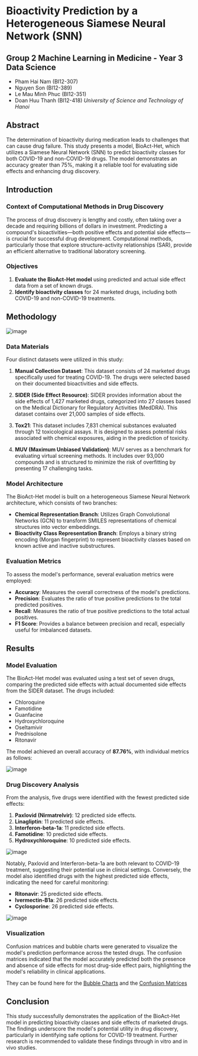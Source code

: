 # Bioactivity Prediction by a Heterogeneous Siamese Neural Network (SNN) 

## Group 2 Machine Learning in Medicine - Year 3 Data Science
- Pham Hai Nam (BI12-307)
- Nguyen Son (BI12-389)
- Le Mau Minh Phuc (BI12-351)
- Doan Huu Thanh (BI12-418) 
*University of Science and Technology of Hanoi*

## Abstract
The determination of bioactivity during medication leads to challenges that can cause drug failure. This study presents a model, BioAct-Het, which utilizes a Siamese Neural Network (SNN) to predict bioactivity classes for both COVID-19 and non-COVID-19 drugs. The model demonstrates an accuracy greater than 75%, making it a reliable tool for evaluating side effects and enhancing drug discovery.

## Introduction
### Context of Computational Methods in Drug Discovery
The process of drug discovery is lengthy and costly, often taking over a decade and requiring billions of dollars in investment. Predicting a compound's bioactivities—both positive effects and potential side effects—is crucial for successful drug development. Computational methods, particularly those that explore structure-activity relationships (SAR), provide an efficient alternative to traditional laboratory screening.

### Objectives
1. **Evaluate the BioAct-Het model** using predicted and actual side effect data from a set of known drugs.
2. **Identify bioactivity classes** for 24 marketed drugs, including both COVID-19 and non-COVID-19 treatments.

## Methodology
![image](https://github.com/user-attachments/assets/1980fe67-9c51-43d0-9177-33213b41cb18)

### Data Materials
Four distinct datasets were utilized in this study:

1. **Manual Collection Dataset**: This dataset consists of 24 marketed drugs specifically used for treating COVID-19. The drugs were selected based on their documented bioactivities and side effects.

2. **SIDER (Side Effect Resource)**: SIDER provides information about the side effects of 1,427 marketed drugs, categorized into 27 classes based on the Medical Dictionary for Regulatory Activities (MedDRA). This dataset contains over 21,000 samples of side effects.

3. **Tox21**: This dataset includes 7,831 chemical substances evaluated through 12 toxicological assays. It is designed to assess potential risks associated with chemical exposures, aiding in the prediction of toxicity.

4. **MUV (Maximum Unbiased Validation)**: MUV serves as a benchmark for evaluating virtual screening methods. It includes over 93,000 compounds and is structured to minimize the risk of overfitting by presenting 17 challenging tasks.

### Model Architecture
The BioAct-Het model is built on a heterogeneous Siamese Neural Network architecture, which consists of two branches:
- **Chemical Representation Branch**: Utilizes Graph Convolutional Networks (GCN) to transform SMILES representations of chemical structures into vector embeddings.
- **Bioactivity Class Representation Branch**: Employs a binary string encoding (Morgan fingerprint) to represent bioactivity classes based on known active and inactive substructures.

### Evaluation Metrics
To assess the model's performance, several evaluation metrics were employed:
- **Accuracy**: Measures the overall correctness of the model's predictions.
- **Precision**: Evaluates the ratio of true positive predictions to the total predicted positives.
- **Recall**: Measures the ratio of true positive predictions to the total actual positives.
- **F1 Score**: Provides a balance between precision and recall, especially useful for imbalanced datasets.

## Results
### Model Evaluation
The BioAct-Het model was evaluated using a test set of seven drugs, comparing the predicted side effects with actual documented side effects from the SIDER dataset. The drugs included:
- Chloroquine
- Famotidine
- Guanfacine
- Hydroxychloroquine
- Oseltamivir
- Prednisolone
- Ritonavir

The model achieved an overall accuracy of **87.76%**, with individual metrics as follows:

![image](https://github.com/user-attachments/assets/28a6fbd0-2649-4ec0-a715-942ead91c34e)


### Drug Discovery Analysis
From the analysis, five drugs were identified with the fewest predicted side effects:
1. **Paxlovid (Nirmatrelvir)**: 12 predicted side effects.
2. **Linagliptin**: 11 predicted side effects.
3. **Interferon-beta-1a**: 11 predicted side effects.
4. **Famotidine**: 10 predicted side effects.
5. **Hydroxychloroquine**: 10 predicted side effects.
   
![image](https://github.com/user-attachments/assets/41ad0e7f-01a9-4ca2-95b9-a10a00baa5de)

Notably, Paxlovid and Interferon-beta-1a are both relevant to COVID-19 treatment, suggesting their potential use in clinical settings. Conversely, the model also identified drugs with the highest predicted side effects, indicating the need for careful monitoring:
- **Ritonavir**: 25 predicted side effects.
- **Ivermectin-B1a**: 26 predicted side effects.
- **Cyclosporine**: 26 predicted side effects.
  
![image](https://github.com/user-attachments/assets/1c000ebf-d80d-4161-8a50-1c1c47d4a780)

### Visualization
Confusion matrices and bubble charts were generated to visualize the model's prediction performance across the tested drugs. The confusion matrices indicated that the model accurately predicted both the presence and absence of side effects for most drug-side effect pairs, highlighting the model's reliability in clinical applications.

They can be found here for the [Bubble Charts](https://github.com/Xernnn/Bioact-Pred-Het-SNN/tree/main/Output/Bubble) and the [Confusion Matrices](https://github.com/Xernnn/Bioact-Pred-Het-SNN/tree/main/Output/CF)

## Conclusion
This study successfully demonstrates the application of the BioAct-Het model in predicting bioactivity classes and side effects of marketed drugs. The findings underscore the model's potential utility in drug discovery, particularly in identifying safe options for COVID-19 treatment. Further research is recommended to validate these findings through in vitro and in vivo studies.
